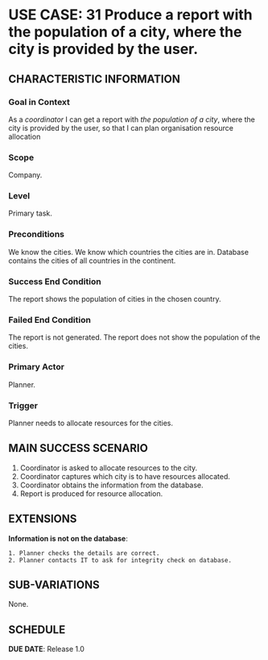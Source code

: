 # USE CASE: 31 Produce a report with the population of a city, where the city is provided by the user.

## CHARACTERISTIC INFORMATION

### Goal in Context

As a *coordinator* I can get a report with *the population of a city*, where the city is provided by the user, so that I can plan organisation resource allocation

### Scope

Company.

### Level

Primary task.

### Preconditions

We know the cities.  We know which countries the cities are in.  Database contains the cities of all countries in the continent.

### Success End Condition

The report shows the population of cities in the chosen country.

### Failed End Condition

The report is not generated.
The report does not show the population of the cities.

### Primary Actor

Planner.

### Trigger

Planner needs to allocate resources for the cities.

## MAIN SUCCESS SCENARIO

1. Coordinator is asked to allocate resources to the city.
2. Coordinator captures which city is to have resources allocated.
3. Coordinator obtains the information from the database.
4. Report is produced for resource allocation.

## EXTENSIONS

**Information is not on the database**:

    1. Planner checks the details are correct.
    2. Planner contacts IT to ask for integrity check on database.

## SUB-VARIATIONS

None.

## SCHEDULE

**DUE DATE**: Release 1.0